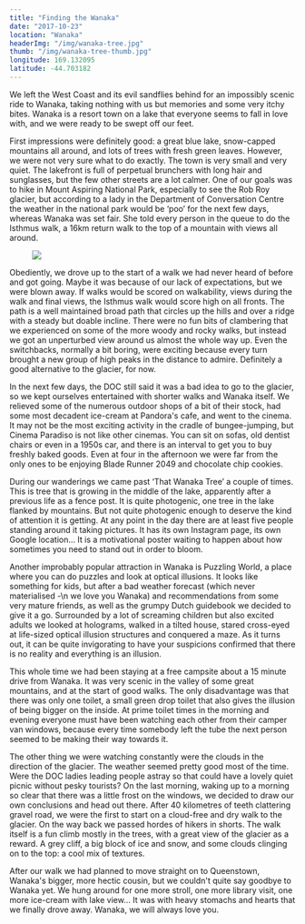 ```yaml
---
title: "Finding the Wanaka"
date: "2017-10-23"
location: "Wanaka"
headerImg: "/img/wanaka-tree.jpg"
thumb: "/img/wanaka-tree-thumb.jpg"
longitude: 169.132095
latitude: -44.703182
---
```


We left the West Coast and its evil sandflies behind for an impossibly scenic ride to Wanaka, taking nothing with us but memories and some very itchy bites. Wanaka is a resort town on a lake that everyone seems to fall in love with, and we were ready to be swept off our feet.

First impressions were definitely good: a great blue lake, snow-capped mountains all around, and lots of trees with fresh green leaves. However, we were not very sure what to do exactly. The town is very small and very quiet. The lakefront is full of perpetual brunchers with long hair and sunglasses, but the few other streets are a lot calmer. One of our goals was to hike in Mount Aspiring National Park, especially to see the Rob Roy glacier, but according to a lady in the Department of Conversation Centre the weather in the national park would be ‘poo’ for the next few days, whereas Wanaka was set fair. She told every person in the queue to do the Isthmus walk, a 16km return walk to the top of a mountain with views all around.

<figure class="photo">
  <img src="/img/isthmus-path.jpg" class="photo__img">
</figure>

Obediently, we drove up to the start of a walk we had never heard of before and got going. Maybe it was because of our lack of expectations, but we were blown away. If walks would be scored on walkability, views during the walk and final views, the Isthmus walk would score high on all fronts. The path is a well maintained broad path that circles up the hills and over a ridge with a steady but doable incline. There were no fun bits of clambering that we experienced on some of the more woody and rocky walks, but instead we got an unperturbed view around us almost the whole way up. Even the switchbacks, normally a bit boring, were exciting because every turn brought a new group of high peaks in the distance to admire. Definitely a good alternative to the glacier, for now.

In the next few days, the DOC still said it was a bad idea to go to the glacier, so we kept ourselves entertained with shorter walks and Wanaka itself. We relieved some of the numerous outdoor shops of a bit of their stock, had some most decadent ice-cream at Pandora's cafe, and went to the cinema. It may not be the most exciting activity in the cradle of bungee-jumping, but Cinema Paradiso is not like other cinemas. You can sit on sofas, old dentist chairs or even in a 1950s car, and there is an interval to get you to buy freshly baked goods. Even at four in the afternoon we were far from the only ones to be enjoying Blade Runner 2049 and chocolate chip cookies.

During our wanderings we came past ‘That Wanaka Tree’ a couple of times. This is tree that is growing in the middle of the lake, apparently after a previous life as a fence post. It is quite photogenic, one tree in the lake flanked by mountains. But not quite photogenic enough to deserve the kind of attention it is getting. At any point in the day there are at least five people standing around it taking pictures. It has its own Instagram page, its own Google location… It is a motivational poster waiting to happen about how sometimes you need to stand out in order to bloom.

<div><photo url="/img/isthmus-peak.jpg" caption="Lake Wanaka at the top of the Isthmus Peak Track"></photo></div>

Another improbably popular attraction in Wanaka is Puzzling World, a place where you can do puzzles and look at optical illusions. It looks like something for kids, but after a bad weather forecast (which never materialised -\n we love you Wanaka) and recommendations from some very mature friends, as well as the grumpy Dutch guidebook we decided to give it a go. Surrounded by a lot of screaming children but also excited adults we looked at holograms, walked in a tilted house, stared cross-eyed at life-sized optical illusion structures and conquered a maze. As it turns out, it can be quite invigorating to have your suspicions confirmed that there is no reality and everything is an illusion.

This whole time we had been staying at a free campsite about a 15 minute drive from Wanaka. It was very scenic in the valley of some great mountains, and at the start of good walks. The only disadvantage was that there was only one toilet, a small green drop toilet that also gives the illusion of being bigger on the inside. At prime toilet times in the morning and evening everyone must have been watching each other from their camper van windows, because every time somebody left the tube the next person seemed to be making their way towards it.

<div><photo url="/img/rocky-mountain-peak.jpg" caption="The top of the Rocky Mountain Track, which started right where we were camping"></photo></div>

The other thing we were watching constantly were the clouds in the direction of the glacier. The weather seemed pretty good most of the time. Were the DOC ladies leading people astray so that could have a lovely quiet picnic without pesky tourists? On the last morning, waking up to a morning so clear that there was a little frost on the windows, we decided to draw our own conclusions and head out there. After 40 kilometres of teeth clattering gravel road, we were the first to start on a cloud-free and dry walk to the glacier. On the way back we passed hordes of hikers in shorts. The walk itself is a fun climb mostly in the trees, with a great view of the glacier as a reward. A grey cliff, a big block of ice and snow, and some clouds clinging on to the top: a cool mix of textures.

<div><photo url="/img/rob-roy.jpg"></photo></div>

After our walk we had planned to move straight on to Queenstown, Wanaka's bigger, more hectic cousin, but we couldn't quite say goodbye to Wanaka yet. We hung around for one more stroll, one more library visit, one more ice-cream with lake view… It was with heavy stomachs and hearts that we finally drove away. Wanaka, we will always love you.